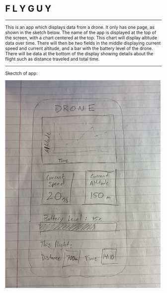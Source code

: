 # F L Y G U Y 

---

This is an app which displays data from a drone. It only has one page, as shown in the sketch below. The name of the app is displayed at the top of the screen, with a chart centered at the top. This chart will display altitude data over time. There will then be two fields in the middle displaying current speed and current altitude, and a bar with the battery level of the drone. There will be data at the bottom of the display showing details about the flight such as distance traveled and total time. 

---

Skectch of app: 

<p align="left">
  <img src="app-sketch.jpg" alt="Sketch of Drone App" width="500"/>
</p>
